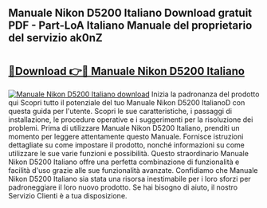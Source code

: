 ## Manuale Nikon D5200 Italiano Download gratuit PDF - Part-LoA Italiano Manuale del proprietario del servizio ak0nZ

# <h2><a href="http://dfco3u.blite.top/?on=Manuale+Nikon+D5200+Italiano">🔗Download 👉🔴 Manuale Nikon D5200 Italiano</a></h2>

[![Manuale Nikon D5200 Italiano download](https://i.imgur.com/lujVjoI.png)](http://dfco3u.blite.top/?on=Manuale+Nikon+D5200+Italiano)
Inizia la padronanza del prodotto qui Scopri tutto il potenziale del tuo Manuale Nikon D5200 ItalianoD con questa guida per l'utente. Scopri le sue caratteristiche, i passaggi di installazione, le procedure operative e i suggerimenti per la risoluzione dei problemi. Prima di utilizzare Manuale Nikon D5200 Italiano, prenditi un momento per leggere attentamente questo Manuale. Fornisce istruzioni dettagliate su come impostare il prodotto, nonché informazioni su come utilizzare le sue varie funzioni e possibilità. Questo straordinario Manuale Nikon D5200 Italiano offre una perfetta combinazione di funzionalità e facilità d'uso grazie alle sue funzionalità avanzate. Confidiamo che Manuale Nikon D5200 Italiano sia stata una risorsa inestimabile per i loro sforzi per padroneggiare il loro nuovo prodotto. Se hai bisogno di aiuto, il nostro Servizio Clienti è a tua disposizione.

